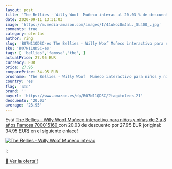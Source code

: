 ```yaml
---
layout: post
title: 'The Bellies - Willy Woof  Muñeco interac al 20.03 % de descuento'
date: 2020-09-11 13:31:03
image: 'https://m.media-amazon.com/images/I/41ukoz0mJaL._SL400_.jpg'
comments: true
category: ofertas
author: ring
slug: 'B07N11QDSC-es The Bellies - Willy Woof Muñeco interactivo para niños y...'
sku: 'B07N11QDSC-es'
tags: [ 'bellies','famosa','the', ]
actualPrice: 27.95 EUR
currency: EUR
price: 27.95
comparePrice: 34.95 EUR
prodname: 'The Bellies - Willy Woof  Muñeco interactivo para niños y niñas de 2 a 8 años  Famosa 700015160 '
country: 'es'
flag: '🇪🇸'
brand: ''
buyurl: 'https://www.amazon.es/dp/B07N11QDSC/?tag=tolees-21'
descuento: '20.03'
average: '23.95'
---
```


Está [The Bellies - Willy Woof  Muñeco interactivo para niños y niñas de 2 a 8 años  Famosa 700015160 ](https://www.amazon.es/dp/B07N11QDSC/?tag=tolees-21) con 20.03 de descuento por 27.95 EUR (original: 34.95 EUR) en el siguiente enlace!

[![The Bellies - Willy Woof  Muñeco interac](https://m.media-amazon.com/images/I/41ukoz0mJaL._SL400_.jpg)](https://www.amazon.es/dp/B07N11QDSC/?tag=tolees-21)

ℹ️:


[🛒 Ver la oferta!!](https://www.amazon.es/dp/B07N11QDSC/?tag=tolees-21)
